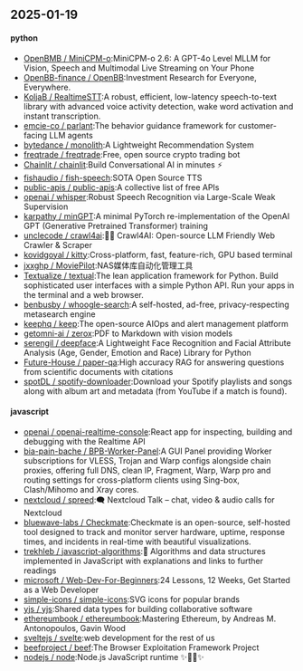 ## 2025-01-19

#### python
* [OpenBMB / MiniCPM-o](https://github.com/OpenBMB/MiniCPM-o):MiniCPM-o 2.6: A GPT-4o Level MLLM for Vision, Speech and Multimodal Live Streaming on Your Phone
* [OpenBB-finance / OpenBB](https://github.com/OpenBB-finance/OpenBB):Investment Research for Everyone, Everywhere.
* [KoljaB / RealtimeSTT](https://github.com/KoljaB/RealtimeSTT):A robust, efficient, low-latency speech-to-text library with advanced voice activity detection, wake word activation and instant transcription.
* [emcie-co / parlant](https://github.com/emcie-co/parlant):The behavior guidance framework for customer-facing LLM agents
* [bytedance / monolith](https://github.com/bytedance/monolith):A Lightweight Recommendation System
* [freqtrade / freqtrade](https://github.com/freqtrade/freqtrade):Free, open source crypto trading bot
* [Chainlit / chainlit](https://github.com/Chainlit/chainlit):Build Conversational AI in minutes ⚡️
* [fishaudio / fish-speech](https://github.com/fishaudio/fish-speech):SOTA Open Source TTS
* [public-apis / public-apis](https://github.com/public-apis/public-apis):A collective list of free APIs
* [openai / whisper](https://github.com/openai/whisper):Robust Speech Recognition via Large-Scale Weak Supervision
* [karpathy / minGPT](https://github.com/karpathy/minGPT):A minimal PyTorch re-implementation of the OpenAI GPT (Generative Pretrained Transformer) training
* [unclecode / crawl4ai](https://github.com/unclecode/crawl4ai):🚀🤖 Crawl4AI: Open-source LLM Friendly Web Crawler & Scraper
* [kovidgoyal / kitty](https://github.com/kovidgoyal/kitty):Cross-platform, fast, feature-rich, GPU based terminal
* [jxxghp / MoviePilot](https://github.com/jxxghp/MoviePilot):NAS媒体库自动化管理工具
* [Textualize / textual](https://github.com/Textualize/textual):The lean application framework for Python. Build sophisticated user interfaces with a simple Python API. Run your apps in the terminal and a web browser.
* [benbusby / whoogle-search](https://github.com/benbusby/whoogle-search):A self-hosted, ad-free, privacy-respecting metasearch engine
* [keephq / keep](https://github.com/keephq/keep):The open-source AIOps and alert management platform
* [getomni-ai / zerox](https://github.com/getomni-ai/zerox):PDF to Markdown with vision models
* [serengil / deepface](https://github.com/serengil/deepface):A Lightweight Face Recognition and Facial Attribute Analysis (Age, Gender, Emotion and Race) Library for Python
* [Future-House / paper-qa](https://github.com/Future-House/paper-qa):High accuracy RAG for answering questions from scientific documents with citations
* [spotDL / spotify-downloader](https://github.com/spotDL/spotify-downloader):Download your Spotify playlists and songs along with album art and metadata (from YouTube if a match is found).

#### javascript
* [openai / openai-realtime-console](https://github.com/openai/openai-realtime-console):React app for inspecting, building and debugging with the Realtime API
* [bia-pain-bache / BPB-Worker-Panel](https://github.com/bia-pain-bache/BPB-Worker-Panel):A GUI Panel providing Worker subscriptions for VLESS, Trojan and Warp configs alongside chain proxies, offering full DNS, clean IP, Fragment, Warp, Warp pro and routing settings for cross-platform clients using Sing-box, Clash/Mihomo and Xray cores.
* [nextcloud / spreed](https://github.com/nextcloud/spreed):🗨️ Nextcloud Talk – chat, video & audio calls for Nextcloud
* [bluewave-labs / Checkmate](https://github.com/bluewave-labs/Checkmate):Checkmate is an open-source, self-hosted tool designed to track and monitor server hardware, uptime, response times, and incidents in real-time with beautiful visualizations.
* [trekhleb / javascript-algorithms](https://github.com/trekhleb/javascript-algorithms):📝 Algorithms and data structures implemented in JavaScript with explanations and links to further readings
* [microsoft / Web-Dev-For-Beginners](https://github.com/microsoft/Web-Dev-For-Beginners):24 Lessons, 12 Weeks, Get Started as a Web Developer
* [simple-icons / simple-icons](https://github.com/simple-icons/simple-icons):SVG icons for popular brands
* [yjs / yjs](https://github.com/yjs/yjs):Shared data types for building collaborative software
* [ethereumbook / ethereumbook](https://github.com/ethereumbook/ethereumbook):Mastering Ethereum, by Andreas M. Antonopoulos, Gavin Wood
* [sveltejs / svelte](https://github.com/sveltejs/svelte):web development for the rest of us
* [beefproject / beef](https://github.com/beefproject/beef):The Browser Exploitation Framework Project
* [nodejs / node](https://github.com/nodejs/node):Node.js JavaScript runtime ✨🐢🚀✨
